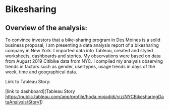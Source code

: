 # Bikesharing

## Overview of the analysis:
To convince investors that a bike-sharing program in Des Moines is a solid business proposal, I am presenting a data analysis report of a bikesharing company in New York. I imported data into Tableau, created and styled worksheets, dashboards and stories. My observations were based on data from August 2019 Citibike data from NYC. I compiled my analysis observing trends in factors such as gender, usertypes, usage trends in days of the week, time and geographical data.

Link to Tableau Story:

[link to dashboard](Tableau Story https://public.tableau.com/app/profile/hoda.mojadidi/viz/NYCBikesharingDataAnalysis/Story1)


